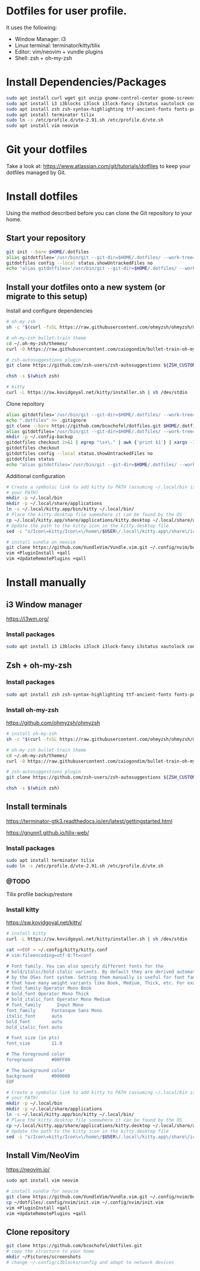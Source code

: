 # Dotfiles for user profile.

It uses the following:

- Window Manager: i3
- Linux terminal: terminator/kitty/tilix
- Editor: vim/neovim + vundle plugins
- Shell: zsh + oh-my-zsh

# Install Dependencies/Packages

```bash
sudo apt install curl wget git unzip gnome-control-center gnome-screensaver apt-file mc
sudo apt install i3 i3blocks i3lock i3lock-fancy i3status xautolock conky feh rofi scrot pulseaudio-utils xbacklight
sudo apt install zsh zsh-syntax-highlighting ttf-ancient-fonts fonts-powerline fonts-font-awesome
sudo apt install terminator tilix
sudo ln -s /etc/profile.d/vte-2.91.sh /etc/profile.d/vte.sh
sudo apt install vim neovim
```

# Git your dotfiles

Take a look at: https://www.atlassian.com/git/tutorials/dotfiles to keep your dotfiles managed by Git.

# Install dotfiles

Using the method described before you can clone the Git repository to your home.

## Start your repository

```bash
git init --bare $HOME/.dotfiles
alias gitdotfiles='/usr/bin/git --git-dir=$HOME/.dotfiles/ --work-tree=$HOME'
gitdotfiles config --local status.showUntrackedFiles no
echo "alias gitdotfiles='/usr/bin/git --git-dir=$HOME/.dotfiles/ --work-tree=$HOME'" >> $HOME/.zshrc
```

## Install your dotfiles onto a new system (or migrate to this setup)

Install and configure dependencies

```bash
# oh-my-zsh
sh -c "$(curl -fsSL https://raw.githubusercontent.com/ohmyzsh/ohmyzsh/master/tools/install.sh)" "" --unattended

# oh-my-zsh bullet-train theme
cd ~/.oh-my-zsh/themes/
curl -O https://raw.githubusercontent.com/caiogondim/bullet-train-oh-my-zsh-theme/master/bullet-train.zsh-theme

# zsh-autosuggestions plugin
git clone https://github.com/zsh-users/zsh-autosuggestions ${ZSH_CUSTOM:-~/.oh-my-zsh/custom}/plugins/zsh-autosuggestions

chsh -s $(which zsh)

# kitty
curl -L https://sw.kovidgoyal.net/kitty/installer.sh | sh /dev/stdin
```

Clone repoitory

```bash
alias gitdotfiles='/usr/bin/git --git-dir=$HOME/.dotfiles/ --work-tree=$HOME'
echo ".dotfiles" >> .gitignore
git clone --bare https://github.com/bcochofel/dotfiles.git $HOME/.dotfiles
alias gitdotfiles='/usr/bin/git --git-dir=$HOME/.dotfiles/ --work-tree=$HOME'
mkdir -p ~/.config-backup
gitdotfiles checkout 2>&1 | egrep "\s+\." | awk {'print $1'} | xargs -I{} mv {} ~/.config-backup/{}
gitdotfiles checkout
gitdotfiles config --local status.showUntrackedFiles no
gitdotfiles status
echo "alias gitdotfiles='/usr/bin/git --git-dir=$HOME/.dotfiles/ --work-tree=$HOME'" >> $HOME/.zshrc
```

Additional configuration

```bash
# Create a symbolic link to add kitty to PATH (assuming ~/.local/bin is in
# your PATH)
mkdir -p ~/.local/bin
mkdir -p ~/.local/share/applications
ln -s ~/.local/kitty.app/bin/kitty ~/.local/bin/
# Place the kitty.desktop file somewhere it can be found by the OS
cp ~/.local/kitty.app/share/applications/kitty.desktop ~/.local/share/applications
# Update the path to the kitty icon in the kitty.desktop file
sed -i "s/Icon\=kitty/Icon\=\/home\/$USER\/.local\/kitty.app\/share\/icons\/hicolor\/256x256\/apps\/kitty.png/g" ~/.local/share/applications/kitty.desktop

# install vundle on neovim
git clone https://github.com/VundleVim/Vundle.vim.git ~/.config/nvim/bundle/Vundle.vim
vim +PluginInstall +qall
vim +UpdateRemotePlugins +qall
```
# Install manually

## i3 Window manager

https://i3wm.org/

### Install packages

```bash
sudo apt install i3 i3blocks i3lock i3lock-fancy i3status xautolock conky feh rofi scrot pulseaudio-utils xbacklight
```

## Zsh + oh-my-zsh

### Install packages

```bash
sudo apt install zsh zsh-syntax-highlighting ttf-ancient-fonts fonts-powerline fonts-font-awesome
```

### Install oh-my-zsh

https://github.com/ohmyzsh/ohmyzsh

```bash
# install oh-my-zsh
sh -c "$(curl -fsSL https://raw.githubusercontent.com/ohmyzsh/ohmyzsh/master/tools/install.sh)" "" --unattended

# oh-my-zsh bullet-train theme
cd ~/.oh-my-zsh/themes/
curl -O https://raw.githubusercontent.com/caiogondim/bullet-train-oh-my-zsh-theme/master/bullet-train.zsh-theme

# zsh-autosuggestions plugin
git clone https://github.com/zsh-users/zsh-autosuggestions ${ZSH_CUSTOM:-~/.oh-my-zsh/custom}/plugins/zsh-autosuggestions

chsh -s $(which zsh)
```

## Install terminals

https://terminator-gtk3.readthedocs.io/en/latest/gettingstarted.html

https://gnunn1.github.io/tilix-web/

### Install packages

```bash
sudo apt install terminator tilix
sudo ln -s /etc/profile.d/vte-2.91.sh /etc/profile.d/vte.sh
```

### @TODO

Tilix profile backup/restore

### Install kitty

https://sw.kovidgoyal.net/kitty/

```bash
# install kitty
curl -L https://sw.kovidgoyal.net/kitty/installer.sh | sh /dev/stdin

cat <<EOF > ~/.config/kitty/kitty.conf
# vim:fileencoding=utf-8:ft=conf

# Font family. You can also specify different fonts for the
# bold/italic/bold-italic variants. By default they are derived automatically,
# by the OSes font system. Setting them manually is useful for font families
# that have many weight variants like Book, Medium, Thick, etc. For example:
# font_family Operator Mono Book
# bold_font Operator Mono Thick
# bold_italic_font Operator Mono Medium
# font_family      Input Mono
font_family      Fantasque Sans Mono
italic_font      auto
bold_font        auto
bold_italic_font auto

# Font size (in pts)
font_size        11.0

# The foreground color
foreground       #00FF00

# The background color
background       #000000
EOF

# Create a symbolic link to add kitty to PATH (assuming ~/.local/bin is in
# your PATH)
mkdir -p ~/.local/bin
mkdir -p ~/.local/share/applications
ln -s ~/.local/kitty.app/bin/kitty ~/.local/bin/
# Place the kitty.desktop file somewhere it can be found by the OS
cp ~/.local/kitty.app/share/applications/kitty.desktop ~/.local/share/applications
# Update the path to the kitty icon in the kitty.desktop file
sed -i "s/Icon\=kitty/Icon\=\/home\/$USER\/.local\/kitty.app\/share\/icons\/hicolor\/256x256\/apps\/kitty.png/g" ~/.local/share/applications/kitty.desktop
```

## Install Vim/NeoVim

https://neovim.io/

```bash
sudo apt install vim neovim

# install vundle for neovim
git clone https://github.com/VundleVim/Vundle.vim.git ~/.config/nvim/bundle/Vundle.vim
cp ~/dotfiles/.config/nvim/init.vim ~/.config/nvim/init.vim
vim +PluginInstall +qall
vim +UpdateRemotePlugins +qall
```

## Clone repository

```bash
git clone https://github.com/bcochofel/dotfiles.git
# copy the structure to your home
mkdir ~/Pictures/screenshots
# change ~/.config/i3blocks/config and adapt to network devices
```
